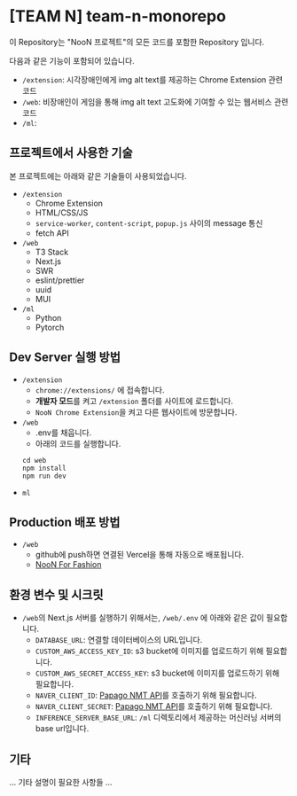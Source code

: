 # [TEAM N] team-n-monorepo

이 Repository는 "NooN 프로젝트"의 모든 코드를 포함한 Repository 입니다.

다음과 같은 기능이 포함되어 있습니다.

- `/extension`: 시각장애인에게 img alt text를 제공하는 Chrome Extension 관련 코드
- `/web`: 비장애인이 게임을 통해 img alt text 고도화에 기여할 수 있는 웹서비스 관련 코드
- `/ml`:

## 프로젝트에서 사용한 기술

본 프로젝트에는 아래와 같은 기술들이 사용되었습니다.

- `/extension`
  - Chrome Extension
  - HTML/CSS/JS
  - `service-worker`, `content-script`, `popup.js` 사이의 message 통신
  - fetch API
- `/web`
  - T3 Stack
  - Next.js
  - SWR
  - eslint/prettier
  - uuid
  - MUI
- `/ml`
  - Python
  - Pytorch

## Dev Server 실행 방법

- `/extension`
  - `chrome://extensions/` 에 접속합니다.
  - **개발자 모드**를 켜고 `/extension` 폴더를 사이트에 로드합니다.
  - `NooN Chrome Extension`을 켜고 다른 웹사이트에 방문합니다.
- `/web`
  - .env를 채웁니다.
  - 아래의 코드를 실행합니다.
  ```
  cd web
  npm install
  npm run dev
  ```
- `ml`

## Production 배포 방법

- `/web`
  - github에 push하면 연결된 Vercel을 통해 자동으로 배포됩니다.
  - [NooN For Fashion](https://team-n-web.vercel.app/)

## 환경 변수 및 시크릿

- `/web`의 Next.js 서버를 실행하기 위해서는, `/web/.env` 에 아래와 같은 값이 필요합니다.
  - `DATABASE_URL`: 연결할 데이터베이스의 URL입니다.
  - `CUSTOM_AWS_ACCESS_KEY_ID`: s3 bucket에 이미지를 업로드하기 위해 필요합니다.
  - `CUSTOM_AWS_SECRET_ACCESS_KEY`: s3 bucket에 이미지를 업로드하기 위해 필요합니다.
  - `NAVER_CLIENT_ID`: [Papago NMT API](https://developers.naver.com/docs/nmt/reference/)를 호출하기 위해 필요합니다.
  - `NAVER_CLIENT_SECRET`: [Papago NMT API](https://developers.naver.com/docs/nmt/reference/)를 호출하기 위해 필요합니다.
  - `INFERENCE_SERVER_BASE_URL`: `/ml` 디렉토리에서 제공하는 머신러닝 서버의 base url입니다.

## 기타

... 기타 설명이 필요한 사항들 ...
